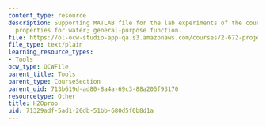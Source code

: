 ```yaml
---
content_type: resource
description: Supporting MATLAB file for the lab experiments of the course. Thermodynamic
  properties for water; general-purpose function.
file: https://ol-ocw-studio-app-qa.s3.amazonaws.com/courses/2-672-project-laboratory-spring-2009/71329adf5ad120db51bb680d5f0b8d1a_H2Oprop.m
file_type: text/plain
learning_resource_types:
- Tools
ocw_type: OCWFile
parent_title: Tools
parent_type: CourseSection
parent_uid: 713b619d-ad80-8a4a-69c3-88a205f93170
resourcetype: Other
title: H2Oprop
uid: 71329adf-5ad1-20db-51bb-680d5f0b8d1a
---
```

